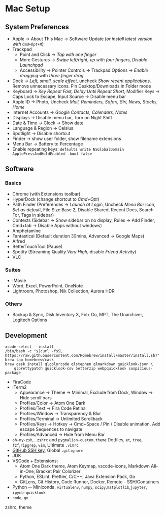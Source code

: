 # Mac Setup

## System Preferences
- Apple &#8594; About This Mac &#8594; Software Update (*or install latest version with `Cmd+Opt+R`*)
- Trackpad
	- Point and Click &#8594;  _Tap with one finger_
	- More Gestures &#8594; _Swipe left/right, up with four fingers_, _Disable Launchpad_
	- Accessibility &#8594; Pointer Controls &#8594; Trackpad Options &#8594; _Enable dragging_ with _three finger drag_
- Dock &#8594; _Left, small, scale effect,_ uncheck _Show recent applications_. Remove unnecessary icons. Pin Desktop/Downloads in Folder mode
- Keyboard &#8594; _Key Repeat Fast, Delay Until Repeat Short_, Modifier Keys &#8594; Caps Lock to Escape, Input Source &#8594; Disable menu bar
- Apple ID &#8594; Photo, Uncheck _Mail, Reminders, Safari, Siri, News, Stocks, Home_
- Internet Accounts &#8594; _Google Contacts, Calendars, Notes_
- Displays &#8594; Disable menu bar, Turn on Night Shift
- Date & Time &#8594; Clock &#8594; Show date
- Language & Region &#8594; Celsius
- Spotlight  &#8594; Disable shortcut
- Finder &#8594; show user folder, show filename extensions
- Menu Bar &#8594; Battery to Percentage
- Enable repeating keys: `defaults write NSGlobalDomain ApplePressAndHoldEnabled -bool false`
## Software
### Basics
- Chrome (with Extensions toolbar)
- HyperDock (change shortcut to _Cmd+Opt_)
- Path Finder (Preferences &#8594; _Launch at Login_, Uncheck _Menu Bar_ icon, _Set as default_, File Size Base 2, Disable Shared, Recent Docs, Search For, Tags in sidebar)
- Contexts (Sidebar &#8594; Show sidebar on no display, Rules &#8594; Add Finder, Cmd+tab &#8594; Disable Apps without windows)
- Amphetamine
- Fantastical (Default duration 30mins, Advanced &#8594; Google Maps)
- Alfred
- BetterTouchTool (Pause)
- Spotify (Streaming Quality _Very High_, disable _Friend Activity_)
- VLC
### Suites
- iMovie
- Word, Excel, PowerPoint, OneNote
- Lightroom, Photoshop, Nik Collection, Aurora HDR
### Others
- Backup & Sync, Disk Inventory X, Folx Go, MPT, The Unarchiver, Logitech Options
## Development
```
xcode-select --install
/bin/bash -c "$(curl -fsSL https://raw.githubusercontent.com/Homebrew/install/master/install.sh)"
brew tap homebrew/cask
brew cask install qlcolorcode qlstephen qlmarkdown quicklook-json \
	qlprettypatch quicklook-csv betterzip webpquicklook suspicious-package
```
- FiraCode
- iTerm2
	- Appearance &#8594; Theme &#8594; Minimal, Exclude from Dock, Window &#8594; Hide scroll bars
	- Profiles/Color &#8594; Atom One Dark
	- Profiles/Text &#8594; Fira Code Retina
	- Profiles/Window &#8594; Transparency & Blur
	- Profiles/Terminal &#8594; Unlimited Scrollback
	- Profiles/Keys &#8594; Hotkey &#8594; Cmd+Space / Pin / Disable animation, Add escape Sequences to navigate
	- Profiles/Advanced &#8594; Hide from Menu Bar
- `oh-my-zsh`, `.zshrc` and `pygmalion-custom.theme` Dotfiles, `et`, `tree`, `fzf`,`ripgrep`,  `vim`, Ultimate `.vimrc`
- [GitHub SSH key](https://sourabhbajaj.com/mac-setup/Git/), Global `.gitignore`
- JDK
- VSCode + Extensions:
	- Atom One Dark theme, Atom Keymap, vscode-icons, Markdown All-in-One, Bracket Pair Colorizer
	- Python, ESLint, Prettier, C/C++, Java Extension Pack, Go
	- GitLens, Git History, Code Runner, Docker, Remote - SSH/Containers
- Python -- Miniconda, `virtualenv`, `numpy`, `scipy`,`matplotlib`,`jupyter`, `ipynb-quicklook`
- `node`, `go`

zshrc, theme

